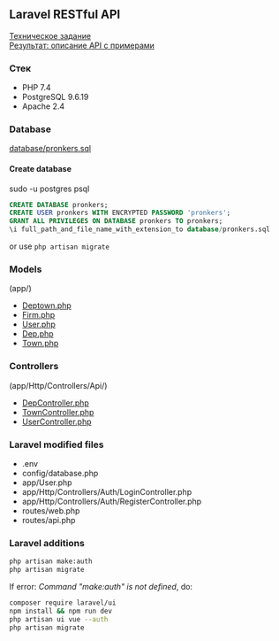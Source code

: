 ## Laravel RESTful API

[Техническое задание](https://docs.google.com/document/d/12pf7fx3tTC9Vlk4-h0vWRxQHAEgWJBzsUa_IH6LcC4Y/edit)<br/>
[Результат: описание API с примерами](api.md)


### Стек
- PHP 7.4
- PostgreSQL 9.6.19
- Apache 2.4

### Database
[database/pronkers.sql](database/pronkers.sql)

#### Create database
sudo -u postgres psql
```SQL
CREATE DATABASE pronkers;
CREATE USER pronkers WITH ENCRYPTED PASSWORD 'pronkers';
GRANT ALL PRIVILEGES ON DATABASE pronkers TO pronkers;
\i full_path_and_file_name_with_extension_to database/pronkers.sql
```
or use `php artisan migrate`

### Models
(app/)
- [Deptown.php](app/Deptown.php)  
- [Firm.php](app/Firm.php)
- [User.php](app/User.php)
- [Dep.php](app/Dep.php)
- [Town.php](app/Town.php)

### Controllers
(app/Http/Controllers/Api/)
- [DepController.php](app/Http/Controllers/Api/DepController.php)  
- [TownController.php](app/Http/Controllers/Api/TownController.php)  
- [UserController.php](app/Http/Controllers/Api/UserController.php)

### Laravel modified files
- .env
- config/database.php
- app/User.php
- app/Http/Controllers/Auth/LoginController.php
- app/Http/Controllers/Auth/RegisterController.php
- routes/web.php
- routes/api.php

### Laravel additions
```sh
php artisan make:auth
php artisan migrate
```
If error: *Command "make:auth" is not defined*, do:
```sh
composer require laravel/ui
npm install && npm run dev
php artisan ui vue --auth
php artisan migrate
```
